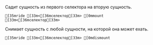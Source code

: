 Садит сущность из первого селектора на вторую сущность.
```
[35mride [33m<[36mселектор[33m> [0mmount [33m<[36mселектор[33m>
```
Снимает сущность с любой сущности, на которой она может ехать.
```
[35mride [33m<[36mселектор[33m> [0mdismount
```